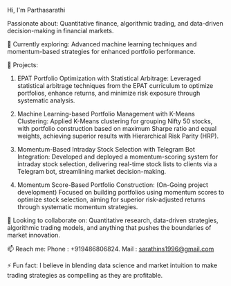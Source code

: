  Hi, I'm Parthasarathi


Passionate about: Quantitative finance, algorithmic trading, and data-driven decision-making in financial markets.

🌱 Currently exploring: Advanced machine learning techniques and momentum-based strategies for enhanced portfolio performance.

💼 Projects:
1. EPAT Portfolio Optimization with Statistical Arbitrage:
   Leveraged statistical arbitrage techniques from the EPAT curriculum to optimize portfolios, enhance returns, and minimize risk exposure through systematic analysis.

2. Machine Learning-based Portfolio Management with K-Means Clustering:
   Applied K-Means clustering for grouping Nifty 50 stocks, with portfolio construction based on maximum Sharpe ratio and equal weights, achieving superior results with Hierarchical Risk Parity (HRP).

3. Momentum-Based Intraday Stock Selection with Telegram Bot Integration:
   Developed and deployed a momentum-scoring system for intraday stock selection, delivering real-time stock lists to clients via a Telegram bot, streamlining market decision-making.

4. Momentum Score-Based Portfolio Construction: (On-Going project development)
   Focused on building portfolios using momentum scores to optimize stock selection, aiming for superior risk-adjusted returns through systematic momentum strategies.

   
🤝 Looking to collaborate on: Quantitative research, data-driven strategies, algorithmic trading models, and anything that pushes the boundaries of market innovation.

📫 Reach me: 
Phone : +919486806824.
Mail  : sarathins1996@gmail.com

⚡ Fun fact: I believe in blending data science and market intuition to make trading strategies as compelling as they are profitable.
